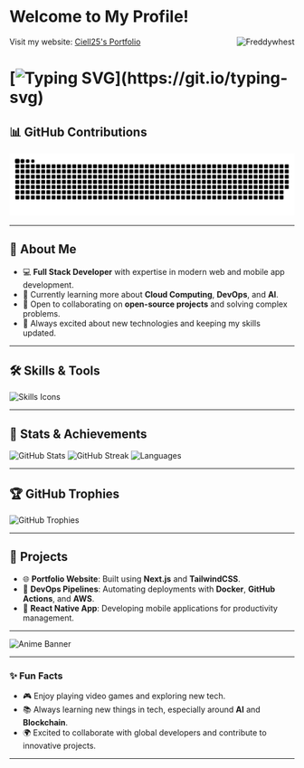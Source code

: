 # Welcome to My Profile!

Visit my website: [Ciell25's Portfolio](https://Ciell25.github.io)
<img align="right" src="https://visitor-badge.laobi.icu/badge?page_id=Freddywhest/Freddywhest" alt="Freddywhest">  
<h1>
  
[![Typing SVG](https://readme-typing-svg.demolab.com?font=Press+Start+2P&size=25&pause=1000&background=03030300&multiline=true&width=435&lines=Welcome+My+Github;Hi+Im+VanQish;Nice+to+meet+you+!)](https://git.io/typing-svg)



</h1>



## 📊 GitHub Contributions

![GitHub Contribution Snake](https://raw.githubusercontent.com/platane/platane/output/github-contribution-grid-snake.svg)

---

## 🌟 About Me

- 💻 **Full Stack Developer** with expertise in modern web and mobile app development.
- 🌱 Currently learning more about **Cloud Computing**, **DevOps**, and **AI**.
- 🎯 Open to collaborating on **open-source projects** and solving complex problems.
- 🔗 Always excited about new technologies and keeping my skills updated.

---

## 🛠 Skills & Tools

![Skills Icons](https://skillicons.dev/icons?i=html,css,js,ts,react,nextjs,nodejs,php,laravel,mysql,mongodb,docker,git,aws,linux&theme=light)

---

## 🎯 Stats & Achievements

![GitHub Stats](https://github-readme-stats.vercel.app/api?username=Ciell25&show_icons=true&theme=cobalt2&hide_border=true&hide_title=true&include_all_commits=true&count_private=true) 
![GitHub Streak](https://streak-stats.demolab.com?user=Ciell25&theme=cobalt2&hide_border=true) 
![Languages](https://github-readme-stats.vercel.app/api/top-langs/?username=Ciell25&layout=compact&theme=cobalt2&hide_border=true)

---

## 🏆 GitHub Trophies

![GitHub Trophies](https://github-profile-trophy.vercel.app/?username=Ciell25&theme=onedark&no-frame=true&margin-w=15&row=1&column=5)

---

## 💼 Projects

- 🌐 **Portfolio Website**: Built using **Next.js** and **TailwindCSS**.
- 🔧 **DevOps Pipelines**: Automating deployments with **Docker**, **GitHub Actions**, and **AWS**.
- 📱 **React Native App**: Developing mobile applications for productivity management.

---

![Anime Banner](https://image.myanimelist.net/ui/_3fYL8i6Q-n-155t3dn_4jx_gY5XBf64ev2QD4G5tN5nHzpjZtpRGnOCL0chOGpS)

---

### ✨ Fun Facts

- 🎮 Enjoy playing video games and exploring new tech.
- 📚 Always learning new things in tech, especially around **AI** and **Blockchain**.
- 🌍 Excited to collaborate with global developers and contribute to innovative projects.

---

